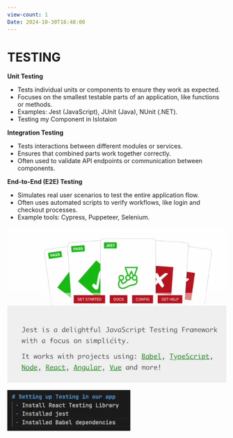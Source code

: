 ```yaml
---
view-count: 1
Date: 2024-10-30T16:48:00
---
```

# **TESTING**


**Unit Testing**

- Tests individual units or components to ensure they work as expected.
- Focuses on the smallest testable parts of an application, like functions or methods.
- Examples: Jest (JavaScript), JUnit (Java), NUnit (.NET).
- Testing my Component in Islotaion

**Integration Testing**

- Tests interactions between different modules or services.
- Ensures that combined parts work together correctly.
- Often used to validate API endpoints or communication between components.

**End-to-End (E2E) Testing**

- Simulates real user scenarios to test the entire application flow.
- Often uses automated scripts to verify workflows, like login and checkout processes.
- Example tools: Cypress, Puppeteer, Selenium.

![Episode 13 - Time for the test - bytescare.lol-20241030171345368.webp](../../Images/Episode%2013%20-%20Time%20for%20the%20test%20-%20bytescare.lol-20241030171345368.webp)

![Episode 13 - Time for the test - bytescare.lol-20241030171904538.webp](../../Images/Episode%2013%20-%20Time%20for%20the%20test%20-%20bytescare.lol-20241030171904538.webp)
